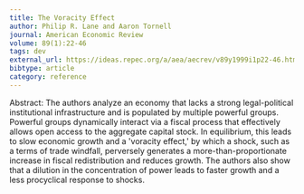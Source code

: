 ```yaml
---
title: The Voracity Effect
author: Philip R. Lane and Aaron Tornell
journal: American Economic Review
volume: 89(1):22-46
tags: dev
external_url: https://ideas.repec.org/a/aea/aecrev/v89y1999i1p22-46.html
bibtype: article
category: reference
---
```

Abstract: The authors analyze an economy that lacks a strong legal-political institutional infrastructure and is populated by multiple powerful groups. Powerful groups dynamically interact via a fiscal process that effectively allows open access to the aggregate capital stock. In equilibrium, this leads to slow economic growth and a 'voracity effect,' by which a shock, such as a terms of trade windfall, perversely generates a more-than-proportionate increase in fiscal redistribution and reduces growth. The authors also show that a dilution in the concentration of power leads to faster growth and a less procyclical response to shocks.
